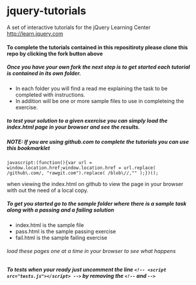 # jquery-tutorials
A set of interactive tutorials for the jQuery Learning Center http://learn.jquery.com

#### To complete the tutorials contained in this repositiroty please clone this repo by clicking the fork button above

##### Once you have your own fork the next step is to get started each tutorial is contained in its own folder.

* In each folder you will find a read me explaining the task to be completed with instructions.
* In addition will be one or more sample files to use in completeing the exercise.

##### to test your solution to a given exercise you can simply load the index.html page in your browser and see the results.

##### NOTE: If you are using github.com to complete the tutorials you can use this bookmarklet 

 ```
 javascript:(function(){var url = window.location.href;window.location.href = url.replace( /github\.com/, "rawgit.com").replace( /blob\//,"" );})();
 ```
 when viewing the index.html on github to view the page in your browser with out the need of a local copy.

##### To get you started go to the sample folder where there is a sample task along with a passing and a failing solution

* index.html is the sample file
* pass.html is the sample passing exercise
* fail.html is the sample failing exercise

###### load these pages one at a time in your browser to see what happens

##### To tests when your ready just uncomment the line  `<!-- <script src="tests.js"></script> -->` by removing the `<!--` and `-->`
